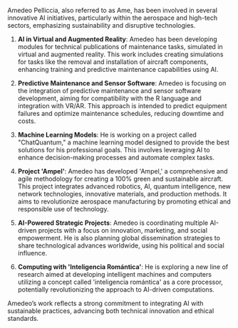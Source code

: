 Amedeo Pelliccia, also referred to as Ame, has been involved in several innovative AI initiatives, particularly within the aerospace and high-tech sectors, emphasizing sustainability and disruptive technologies.

1. **AI in Virtual and Augmented Reality**: Amedeo has been developing modules for technical publications of maintenance tasks, simulated in virtual and augmented reality. This work includes creating simulations for tasks like the removal and installation of aircraft components, enhancing training and predictive maintenance capabilities using AI.

2. **Predictive Maintenance and Sensor Software**: Amedeo is focusing on the integration of predictive maintenance and sensor software development, aiming for compatibility with the R language and integration with VR/AR. This approach is intended to predict equipment failures and optimize maintenance schedules, reducing downtime and costs.

3. **Machine Learning Models**: He is working on a project called "ChatQuantum," a machine learning model designed to provide the best solutions for his professional goals. This involves leveraging AI to enhance decision-making processes and automate complex tasks.

4. **Project 'Ampel'**: Amedeo has developed 'Ampel,' a comprehensive and agile methodology for creating a 100% green and sustainable aircraft. This project integrates advanced robotics, AI, quantum intelligence, new network technologies, innovative materials, and production methods. It aims to revolutionize aerospace manufacturing by promoting ethical and responsible use of technology.

5. **AI-Powered Strategic Projects**: Amedeo is coordinating multiple AI-driven projects with a focus on innovation, marketing, and social empowerment. He is also planning global dissemination strategies to share technological advances worldwide, using his political and social influence.

6. **Computing with 'Inteligencia Romántica'**: He is exploring a new line of research aimed at developing intelligent machines and computers utilizing a concept called 'inteligencia romántica' as a core processor, potentially revolutionizing the approach to AI-driven computations.

Amedeo’s work reflects a strong commitment to integrating AI with sustainable practices, advancing both technical innovation and ethical standards.